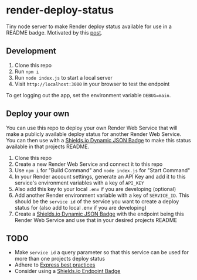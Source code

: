 # render-deploy-status
Tiny node server to make Render deploy status available for use in a README badge. Motivated by this [post](https://community.render.com/t/any-way-to-export-render-com-deployment-status-as-status-badges/4520).

## Development

1. Clone this repo
2. Run `npm i`
3. Run `node index.js` to start a local server
4. Visit `http://localhost:3000` in your browser to test the endpoint

To get logging out the app, set the environment variable `DEBUG=main`.

## Deploy your own

You can use this repo to deploy your own Render Web Service that will make a publicly available deploy status for another Render Web Service. You can then use with a [Shields.io Dynamic JSON Badge](https://shields.io/badges/dynamic-json-badge) to make this status available in that projects README.

1. Clone this repo
2. Create a new Render Web Service and connect it to this repo
3. Use `npm i` for "Build Command" and `node index.js` for "Start Command"
4. In your Render account settings, generate an API Key and add it to this service's environment variables with a key of `API_KEY`
5. Also add this key to your local `.env` if you are developing (optional)
6. Add another Render environment variable with a key of `SERVICE_ID`. This should be the `service id` of the service you want to create a deploy status for (also add to local .env if you are developing)
7. Create a [Shields.io Dynamic JSON Badge](https://shields.io/badges/dynamic-json-badge) with the endpoint being this Render Web Service and use that in your desired projects README

## TODO

- Make `service id` a query parameter so that this service can be used for more than one projects deploy status
- Adhere to [Express best practices](https://expressjs.com/en/advanced/best-practice-performance.html#set-node_env-to-production)
- Consider using a [Shields.io Endpoint Badge](https://shields.io/badges/endpoint-badge)